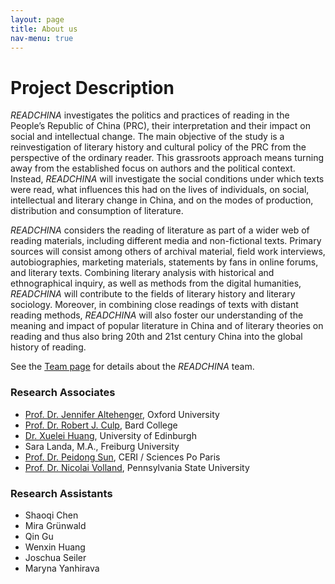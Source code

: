 ```yaml
---
layout: page
title: About us
nav-menu: true
---
```


# Project Description

<!-- Content -->
*READCHINA* investigates the politics and practices of reading in the People’s Republic of China (PRC), their interpretation and their impact on social and intellectual change. The main objective of the study is a reinvestigation of literary history and cultural policy of the PRC from the perspective of the ordinary reader. This grassroots approach means turning away from the established focus on authors and the political context. Instead, *READCHINA* will investigate the social conditions under which texts were read, what influences this had on the lives of individuals, on social, intellectual and literary change in China, and on the modes of production, distribution and consumption of literature.

*READCHINA* considers the reading of literature as part of a wider web of reading materials, including different media and non-fictional texts. Primary sources will consist among others of archival material, field work interviews, autobiographies, marketing materials, statements by fans in online forums, and literary texts. Combining literary analysis with historical and ethnographical inquiry, as well as methods from the digital humanities, *READCHINA* will contribute to the fields of literary history and literary sociology. Moreover, in combining close readings of texts with distant reading methods, *READCHINA* will also foster our understanding of the meaning and impact of popular literature in China and of literary theories on reading and thus also bring 20th and 21st century China into the global history of reading.

See the [Team page](https://readchina.github.io/team) for details about the *READCHINA* team.

### Research Associates
- [Prof. Dr. Jennifer Altehenger](https://www.merton.ox.ac.uk/people/dr-jennifer-altehenger), Oxford University
- [Prof. Dr. Robert J. Culp](https://www.bard.edu/faculty/details/?id=229), Bard College
- [Dr. Xuelei Huang](https://www.ed.ac.uk/profile/xuelei-huang), University of Edinburgh
- Sara Landa, M.A., Freiburg University
- [Prof. Dr. Peidong Sun](https://www.sciencespo.fr/ceri/fr/users/peindongsun), CERI / Sciences Po Paris
- [Prof. Dr. Nicolai Volland](https://asian.la.psu.edu/people/nmv10), Pennsylvania State University

### Research Assistants
- Shaoqi Chen
- Mira Grünwald
- Qin Gu
- Wenxin Huang
- Joschua Seiler
- Maryna Yanhirava
